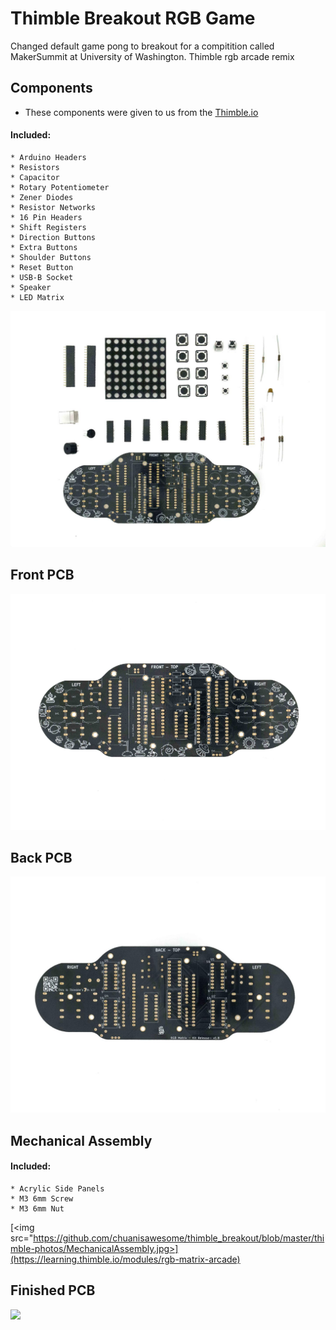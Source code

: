 # Thimble Breakout RGB Game

Changed default game pong to breakout for a compitition called MakerSummit at University of Washington. Thimble rgb arcade remix

## Components
* These components were given to us from the [Thimble.io](https://www.thimble.io/)
#### Included:
    * Arduino Headers
    * Resistors
    * Capacitor
    * Rotary Potentiometer
    * Zener Diodes
    * Resistor Networks
    * 16 Pin Headers
    * Shift Registers
    * Direction Buttons
    * Extra Buttons
    * Shoulder Buttons
    * Reset Button
    * USB-B Socket
    * Speaker
    * LED Matrix
[<img src="https://github.com/chuanisawesome/thimble_breakout/blob/master/thimble-photos/Components.jpg">](https://learning.thimble.io/modules/rgb-matrix-arcade)

## Front PCB
[<img src="https://github.com/chuanisawesome/thimble_breakout/blob/master/thimble-photos/Front-PCB.jpg">](https://learning.thimble.io/modules/rgb-matrix-arcade)

## Back PCB
[<img src="https://github.com/chuanisawesome/thimble_breakout/blob/master/thimble-photos/Back-PCB.jpg">](https://learning.thimble.io/modules/rgb-matrix-arcade)

## Mechanical Assembly
#### Included:
    * Acrylic Side Panels
    * M3 6mm Screw
    * M3 6mm Nut

[<img src="https://github.com/chuanisawesome/thimble_breakout/blob/master/thimble-photos/MechanicalAssembly.jpg>](https://learning.thimble.io/modules/rgb-matrix-arcade)

## Finished PCB
[<img src="https://github.com/chuanisawesome/thimble_breakout/blob/master/thimble-photos/FinalProduct.jpg">](https://learning.thimble.io/modules/rgb-matrix-arcade)
